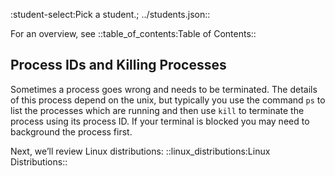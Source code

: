 :student-select:Pick a student.; ../students.json::

For an overview, see ::table_of_contents:Table of Contents::

## Process IDs and Killing Processes

Sometimes a process goes wrong and needs to be terminated. The details
of this process depend on the unix, but typically you use the command
`ps` to list the processes which are running and then use `kill` to
terminate the process using its process ID. If your terminal is blocked
you may need to background the process first.

Next, we’ll review Linux distributions: ::linux_distributions:Linux Distributions::
